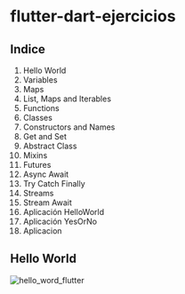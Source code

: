 # flutter-dart-ejercicios

## Indice

01. Hello World
02. Variables
03. Maps
04. List, Maps and Iterables
05. Functions
06. Classes
07. Constructors and Names
08. Get and Set
09. Abstract Class
10. Mixins
11. Futures
12. Async Await
13. Try Catch Finally
14. Streams
15. Stream Await
16. Aplicación HelloWorld
17. Aplicación YesOrNo
18. Aplicacion

## Hello World
![hello_word_flutter](https://github.com/ArmandoxxXD/flutter-dart-ejercicios/assets/108047890/8372c8d7-8a1d-4d89-a599-47619fbbfbfb)
